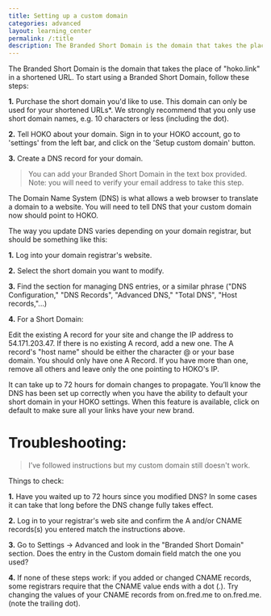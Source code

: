 ```yaml
---
title: Setting up a custom domain
categories: advanced
layout: learning_center
permalink: /:title
description: The Branded Short Domain is the domain that takes the place of “hoko.link” in a shortened URL.
---
```


The Branded Short Domain is the domain that takes the place of "hoko.link" in a shortened URL. To start using a Branded Short Domain, follow these steps:

**1.** Purchase the short domain you'd like to use. This domain can only be used for your shortened URLs*. We strongly recommend that you only use short domain names, e.g. 10 characters or less (including the dot).

**2.** Tell HOKO about your domain. Sign in to your HOKO account, go to 'settings' from the left bar, and click on the 'Setup custom domain' button.

**3.** Create a DNS record for your domain.

> You can add your Branded Short Domain in the text box provided. Note: you will need to verify your email address to take this step.

The Domain Name System (DNS) is what allows a web browser to translate a domain to a website. You will need to tell DNS that your custom domain now should point to HOKO.

The way you update DNS varies depending on your domain registrar, but should be something like this:

**1.** Log into your domain registrar's website.

**2.** Select the short domain you want to modify.

**3.** Find the section for managing DNS entries, or a similar phrase ("DNS Configuration," "DNS Records", "Advanced DNS," "Total DNS", "Host records,"...)

**4.** For a Short Domain:

Edit the existing A record for your site and change the IP address to 54.171.203.47. If there is no existing A record, add a new one. The A record's "host name" should be either the character @ or your base domain. You should only have one A Record. If you have more than one, remove all others and leave only the one pointing to HOKO's IP.

It can take up to 72 hours for domain changes to propagate. You’ll know the DNS has been set up correctly when you have the ability to default your short domain in your HOKO settings. When this feature is available, click on default to make sure all your links have your new brand.

# Troubleshooting:

> I’ve followed instructions but my custom domain still doesn't work.

Things to check:

**1.**  Have you waited up to 72 hours since you modified DNS? In some cases it can take that long before the DNS change fully takes effect.

**2.** Log in to your registrar's web site and confirm the A and/or CNAME records(s) you entered match the instructions above.

**3.** Go to Settings -> Advanced and look in the "Branded Short Domain" section. Does the entry in the Custom domain field match the one you used?

**4.** If none of these steps work:  if you added or changed CNAME records, some registrars require that the CNAME value ends with a dot (.). Try changing the values of your CNAME records from on.fred.me to on.fred.me. (note the trailing dot).
